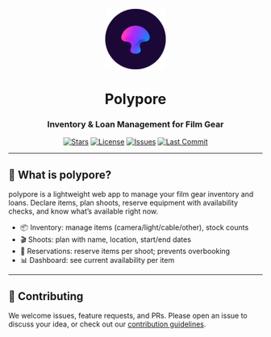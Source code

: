 <p align="center">
  <img src="static/logo.png" alt="Polypore logo" width="120"/>
</p>

<div align="center">

# Polypore

### Inventory & Loan Management for Film Gear

[![Stars](https://img.shields.io/github/stars/myceliumAI/polypore?style=social)](https://github.com/myceliumAI/polypore)
[![License](https://img.shields.io/badge/license-AGPL--3.0-blue.svg)](./LICENSE)
[![Issues](https://img.shields.io/github/issues/myceliumAI/polypore)](https://github.com/myceliumAI/polypore/issues)
[![Last Commit](https://img.shields.io/github/last-commit/myceliumAI/polypore)](https://github.com/myceliumAI/polypore/commits/main)

</div>

---

## 🌟 What is polypore?

polypore is a lightweight web app to manage your film gear inventory and loans. Declare items, plan shoots, reserve equipment with availability checks, and know what’s available right now.

- 📦 Inventory: manage items (camera/light/cable/other), stock counts
- 🎬 Shoots: plan with name, location, start/end dates
- 📅 Reservations: reserve items per shoot; prevents overbooking
- 📊 Dashboard: see current availability per item

---

## 🤝 Contributing
We welcome issues, feature requests, and PRs. Please open an issue to discuss your idea, or check out our [contribution guidelines](CONTRIBUTING.md).